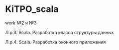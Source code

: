 # KiTPO_scala
work №2 и №3

Л.р.3. Scala. Разработка класса структуры данных


Л.р.4. Scala. Разработка оконного приложения
